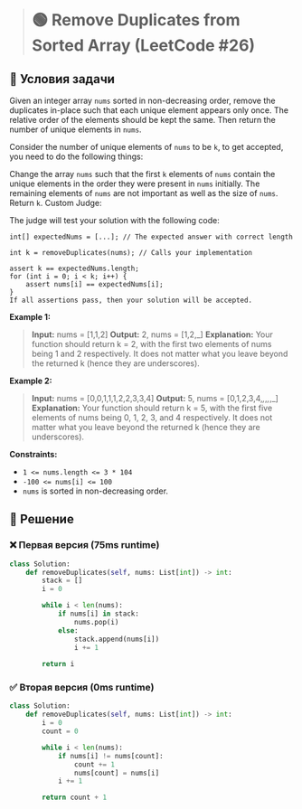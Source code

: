 > # 🟢 Remove Duplicates from Sorted Array (LeetCode #26)

## 📌 Условия задачи

Given an integer array `nums` sorted in non-decreasing order, remove the duplicates in-place such that each unique element appears only once. The relative order of the elements should be kept the same. Then return the number of unique elements in `nums`.

Consider the number of unique elements of `nums` to be `k`, to get accepted, you need to do the following things:

Change the array `nums` such that the first `k` elements of `nums` contain the unique elements in the order they were present in `nums` initially. The remaining elements of `nums` are not important as well as the size of `nums`.
Return `k`.
Custom Judge:

The judge will test your solution with the following code:

```int[] nums = [...]; // Input array
int[] expectedNums = [...]; // The expected answer with correct length

int k = removeDuplicates(nums); // Calls your implementation

assert k == expectedNums.length;
for (int i = 0; i < k; i++) {
    assert nums[i] == expectedNums[i];
}
If all assertions pass, then your solution will be accepted.
```


**Example 1:**

> **Input:** nums = [1,1,2]
> **Output:** 2, nums = [1,2,_]
> **Explanation:** Your function should return k = 2, with the first two elements of nums being 1 and 2 respectively.
> It does not matter what you leave beyond the returned k (hence they are underscores).

**Example 2:**

> **Input:** nums = [0,0,1,1,1,2,2,3,3,4]
> **Output:** 5, nums = [0,1,2,3,4,_,_,_,_,_]
> **Explanation:** Your function should return k = 5, with the first five elements of nums being 0, 1, 2, 3, and 4 respectively.
> It does not matter what you leave beyond the returned k (hence they are underscores).
 
**Constraints:**

- `1 <= nums.length <= 3 * 104`
- `-100 <= nums[i] <= 100`
- `nums` is sorted in non-decreasing order.

## 🚀 Решение

### ❌ Первая версия (75ms runtime)

```python
class Solution:
    def removeDuplicates(self, nums: List[int]) -> int:
        stack = []
        i = 0

        while i < len(nums):
            if nums[i] in stack:
                nums.pop(i)
            else:
                stack.append(nums[i])
                i += 1
                
        return i
```

### ✅ Вторая версия (0ms runtime)

```python
class Solution:
    def removeDuplicates(self, nums: List[int]) -> int:
        i = 0
        count = 0

        while i < len(nums):
            if nums[i] != nums[count]:
                count += 1
                nums[count] = nums[i]
            i += 1

        return count + 1
```